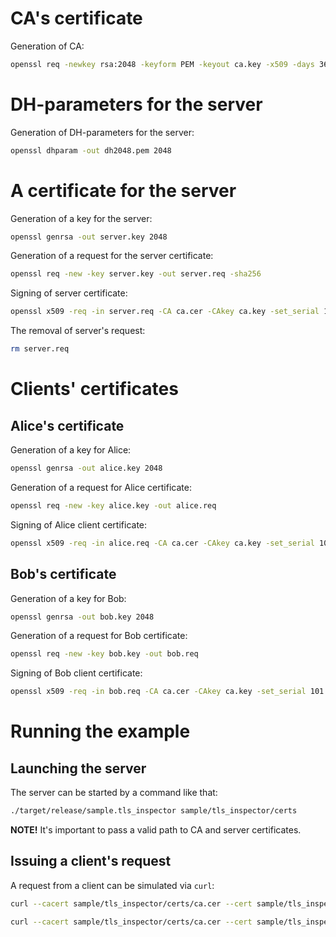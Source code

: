 # CA's certificate

Generation of CA:

```sh
openssl req -newkey rsa:2048 -keyform PEM -keyout ca.key -x509 -days 3650 -outform PEM -out ca.cer
```

# DH-parameters for the server

Generation of DH-parameters for the server:

```sh
openssl dhparam -out dh2048.pem 2048
```

# A certificate for the server

Generation of a key for the server:

```sh
openssl genrsa -out server.key 2048
```

Generation of a request for the server certificate:

```sh
openssl req -new -key server.key -out server.req -sha256
```

Signing of server certificate:

```sh
openssl x509 -req -in server.req -CA ca.cer -CAkey ca.key -set_serial 100 -extensions server -days 3650 -outform PEM -out server.cer -sha256
```

The removal of server's request:

```sh
rm server.req
```

# Clients' certificates

## Alice's certificate

Generation of a key for Alice:

```sh
openssl genrsa -out alice.key 2048
```

Generation of a request for Alice certificate:

```sh
openssl req -new -key alice.key -out alice.req
```

Signing of Alice client certificate:

```sh
openssl x509 -req -in alice.req -CA ca.cer -CAkey ca.key -set_serial 101 -extensions client -days 3650 -outform PEM -out alice.cer
```

## Bob's certificate

Generation of a key for Bob:

```sh
openssl genrsa -out bob.key 2048
```

Generation of a request for Bob certificate:

```sh
openssl req -new -key bob.key -out bob.req
```

Signing of Bob client certificate:

```sh
openssl x509 -req -in bob.req -CA ca.cer -CAkey ca.key -set_serial 101 -extensions client -days 3650 -outform PEM -out bob.cer
```

# Running the example

## Launching the server

The server can be started by a command like that:

```sh
./target/release/sample.tls_inspector sample/tls_inspector/certs
```

**NOTE!** It's important to pass a valid path to CA and server certificates.

## Issuing a client's request

A request from a client can be simulated via `curl`:

```sh
curl --cacert sample/tls_inspector/certs/ca.cer --cert sample/tls_inspector/certs/bob.cer --key sample/tls_inspector/certs/bob.key https://localhost:8080/limited

curl --cacert sample/tls_inspector/certs/ca.cer --cert sample/tls_inspector/certs/alice.cer --key sample/tls_inspector/certs/alice.key https://localhost:8080/limited
```

